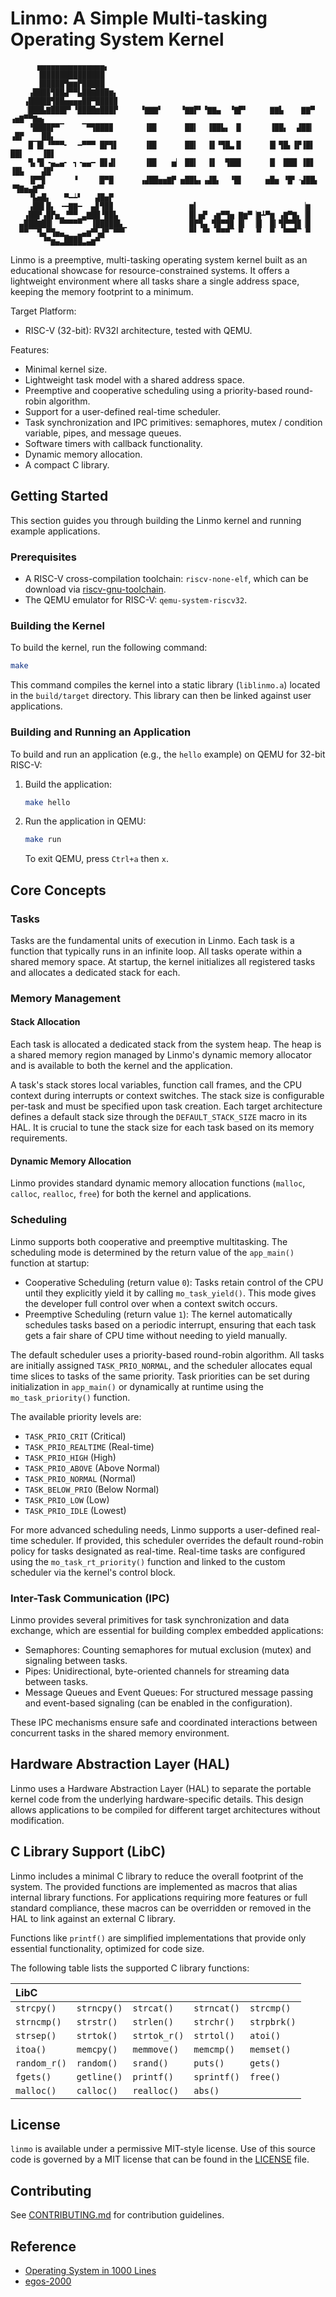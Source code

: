 # Linmo: A Simple Multi-tasking Operating System Kernel
```
      ▅▅▅▅▅▅▅▅▅▅▅▅▅▅▅▖
      ▐██████████████
      ▐█████▜▆▆▛█████
    ▗███▉▜██▟▀▀▙██▇███▆▖
   ▗█████▜██▅▅▅▅██▀████▉
   ▕███▙▇███▛▘▝████▆███▛     ▝▇▇▇▘    ▝▇▇▛▘▝▇▇▄  ▝▇▛▘     ▇▇▙    ▇▇▀  ▗▅▇▀▀▇▅▖
    ▝████▛▀▔    ▔▀▜███▉       ▐█▋      ██▍  ▐██▙▖ ▐▌      ▐██▖  ▟██▎ ▗█▛    ██▖
    █▔█▍▝▀▀▀╸  ━▀▀▀ █▛▜▋      ▐█▋      ██▍  ▐▋▝▜█▃▐▌      █▎▜█▖▐▛▐█▌ ██▌    ▐█▋
    ▜▖▜▌╺▄▃▄╸ ┓╺▄▄━ █▋▟▍      ▐█▋   ▅▏ ██▍  ▐▋  ▜██▌      █▏ ███ ▐█▋ ▐█▙    ▟█▘
    ▐▛▀▊      ▝    ▕█▀█      ▗▟██▅▅▇▛ ▅██▙▖▗▟█▖  ▝█▌     ▅█▅ ▝█▘╶▟██▖ ▝▜▇▅▄▇▀▘
    ▝▙▅█▖   ▀━┷▘   ▟█▅▛
    ▗██▌█▖ ╺━▇▇━  ▄▊▜█▉                 ▆▍                       ▕▆
   ▗██▛▗█▛▅▂▝▀▀▁▃▇██▝██▙                █▍▅▛ ▗▆▀▜▅ ▇▆▀▕▇┻▀▆ ▗▇▀▇▖▕█
  ▄███▇██▎ ▀▀▀▀▀▔ ▐█████▙▁              █▛▜▄ ▜█▀▜▉ █▎ ▕█▏ █▎▜▛▀▜▉▕█
  ▀▀▔▔▜▄▀▜▅▄▂▁▁▃▄▆▀▚▟▀▔▀▀▘              ▀▘ ▀▘ ▀▀▀▔ ▀   ▀  ▀  ▀▀▀▔ ▀
       ▝▀▆▄▃████▃▄▆▀▔
```

Linmo is a preemptive, multi-tasking operating system kernel built as an educational showcase for resource-constrained systems.
It offers a lightweight environment where all tasks share a single address space,
keeping the memory footprint to a minimum.

Target Platform:
* RISC-V (32-bit): RV32I architecture, tested with QEMU.

Features:
* Minimal kernel size.
* Lightweight task model with a shared address space.
* Preemptive and cooperative scheduling using a priority-based round-robin algorithm.
* Support for a user-defined real-time scheduler.
* Task synchronization and IPC primitives: semaphores, mutex / condition variable, pipes, and message queues.
* Software timers with callback functionality.
* Dynamic memory allocation.
* A compact C library.

## Getting Started
This section guides you through building the Linmo kernel and running example applications.

### Prerequisites
* A RISC-V cross-compilation toolchain: `riscv-none-elf`, which can be download via [riscv-gnu-toolchain](https://github.com/riscv-collab/riscv-gnu-toolchain).
* The QEMU emulator for RISC-V: `qemu-system-riscv32`.

### Building the Kernel
To build the kernel, run the following command:

```bash
make
```

This command compiles the kernel into a static library (`liblinmo.a`) located in the `build/target` directory.
This library can then be linked against user applications.

### Building and Running an Application
To build and run an application (e.g., the `hello` example) on QEMU for 32-bit RISC-V:
1.  Build the application:
    ```bash
    make hello
    ```
2.  Run the application in QEMU:
    ```bash
    make run
    ```
    To exit QEMU, press `Ctrl+a` then `x`.

## Core Concepts

### Tasks
Tasks are the fundamental units of execution in Linmo.
Each task is a function that typically runs in an infinite loop.
All tasks operate within a shared memory space.
At startup, the kernel initializes all registered tasks and allocates a dedicated stack for each.

### Memory Management

#### Stack Allocation
Each task is allocated a dedicated stack from the system heap.
The heap is a shared memory region managed by Linmo's dynamic memory allocator and is available to both the kernel and the application.

A task's stack stores local variables, function call frames, and the CPU context during interrupts or context switches.
The stack size is configurable per-task and must be specified upon task creation.
Each target architecture defines a default stack size through the `DEFAULT_STACK_SIZE` macro in its HAL.
It is crucial to tune the stack size for each task based on its memory requirements.

#### Dynamic Memory Allocation
Linmo provides standard dynamic memory allocation functions (`malloc`, `calloc`, `realloc`, `free`) for both the kernel and applications.

### Scheduling
Linmo supports both cooperative and preemptive multitasking.
The scheduling mode is determined by the return value of the `app_main()` function at startup:
* Cooperative Scheduling (return value `0`): Tasks retain control of the CPU until they explicitly yield it by calling `mo_task_yield()`.
  This mode gives the developer full control over when a context switch occurs.
* Preemptive Scheduling (return value `1`): The kernel automatically schedules tasks based on a periodic interrupt,
  ensuring that each task gets a fair share of CPU time without needing to yield manually.

The default scheduler uses a priority-based round-robin algorithm.
All tasks are initially assigned `TASK_PRIO_NORMAL`, and the scheduler allocates equal time slices to tasks of the same priority.
Task priorities can be set during initialization in `app_main()` or dynamically at runtime using the `mo_task_priority()` function.

The available priority levels are:
* `TASK_PRIO_CRIT` (Critical)
* `TASK_PRIO_REALTIME` (Real-time)
* `TASK_PRIO_HIGH` (High)
* `TASK_PRIO_ABOVE` (Above Normal)
* `TASK_PRIO_NORMAL` (Normal)
* `TASK_BELOW_PRIO` (Below Normal)
* `TASK_PRIO_LOW` (Low)
* `TASK_PRIO_IDLE` (Lowest)

For more advanced scheduling needs, Linmo supports a user-defined real-time scheduler.
If provided, this scheduler overrides the default round-robin policy for tasks designated as real-time.
Real-time tasks are configured using the `mo_task_rt_priority()` function and linked to the custom scheduler via the kernel's control block.

### Inter-Task Communication (IPC)
Linmo provides several primitives for task synchronization and data exchange, which are essential for building complex embedded applications:
* Semaphores: Counting semaphores for mutual exclusion (mutex) and signaling between tasks.
* Pipes: Unidirectional, byte-oriented channels for streaming data between tasks.
* Message Queues and Event Queues: For structured message passing and event-based signaling (can be enabled in the configuration).

These IPC mechanisms ensure safe and coordinated interactions between concurrent tasks in the shared memory environment.

## Hardware Abstraction Layer (HAL)
Linmo uses a Hardware Abstraction Layer (HAL) to separate the portable kernel code from the underlying hardware-specific details.
This design allows applications to be compiled for different target architectures without modification.

## C Library Support (LibC)
Linmo includes a minimal C library to reduce the overall footprint of the system.
The provided functions are implemented as macros that alias internal library functions.
For applications requiring more features or full standard compliance, these macros can be overridden or removed in the HAL to link against an external C library.

Functions like `printf()` are simplified implementations that provide only essential functionality, optimized for code size.

The following table lists the supported C library functions:

| LibC         |             |             |             |             |
| :----------- | :---------- | :---------- | :---------- | :---------- |
| `strcpy()`   | `strncpy()` | `strcat()`  | `strncat()` | `strcmp()`  |
| `strncmp()`  | `strstr()`  | `strlen()`  | `strchr()`  | `strpbrk()` |
| `strsep()`   | `strtok()`  | `strtok_r()`| `strtol()`  | `atoi()`    |
| `itoa()`     | `memcpy()`  | `memmove()` | `memcmp()`  | `memset()`  |
| `random_r()` | `random()`  | `srand()`   | `puts()`    | `gets()`    |
| `fgets()`    | `getline()` | `printf()`  | `sprintf()` | `free()`    |
| `malloc()`   | `calloc()`  | `realloc()` | `abs()`     |             |

## License                                                                                                                                             
`linmo` is available under a permissive MIT-style license.
Use of this source code is governed by a MIT license that can be found in the [LICENSE](LICENSE) file.

## Contributing
See [CONTRIBUTING.md](CONTRIBUTING.md) for contribution guidelines.

## Reference
* [Operating System in 1000 Lines](https://operating-system-in-1000-lines.vercel.app/en/)
* [egos-2000](https://github.com/yhzhang0128/egos-2000)
